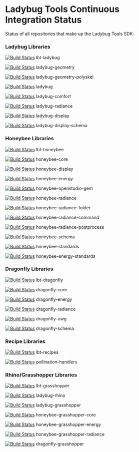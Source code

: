 # Ladybug Tools Continuous Integration Status

Status of all repositories that make up the Ladybug Tools SDK.

### Ladybug Libraries

[![Build Status](https://github.com/ladybug-tools/lbt-ladybug/actions/workflows/ci.yaml/badge.svg)](https://github.com/ladybug-tools/lbt-ladybug/actions) lbt-ladybug

[![Build Status](https://github.com/ladybug-tools/ladybug-geometry/actions/workflows/ci.yaml/badge.svg)](https://github.com/ladybug-tools/ladybug-geometry/actions) ladybug-geometry

[![Build Status](https://github.com/ladybug-tools/ladybug-geometry-polyskel/actions/workflows/ci.yaml/badge.svg)](https://github.com/ladybug-tools/ladybug-geometry-polyskel/actions) ladybug-geometry-polyskel

[![Build Status](https://github.com/ladybug-tools/ladybug/actions/workflows/ci.yaml/badge.svg)](https://github.com/ladybug-tools/ladybug/actions) ladybug

[![Build Status](https://github.com/ladybug-tools/ladybug-comfort/actions/workflows/ci.yaml/badge.svg)](https://github.com/ladybug-tools/ladybug-comfort/actions) ladybug-comfort

[![Build Status](https://github.com/ladybug-tools/ladybug-radiance/actions/workflows/ci.yaml/badge.svg)](https://github.com/ladybug-tools/ladybug-radiance/actions) ladybug-radiance

[![Build Status](https://github.com/ladybug-tools/ladybug-display/actions/workflows/ci.yaml/badge.svg)](https://github.com/ladybug-tools/ladybug-display/actions) ladybug-display

[![Build Status](https://github.com/ladybug-tools/ladybug-display-schema/actions/workflows/ci.yaml/badge.svg)](https://github.com/ladybug-tools/ladybug-display-schema/actions) ladybug-display-schema

### Honeybee Libraries

[![Build Status](https://github.com/ladybug-tools/lbt-honeybee/actions/workflows/ci.yaml/badge.svg)](https://github.com/ladybug-tools/lbt-honeybee/actions) lbt-honeybee

[![Build Status](https://github.com/ladybug-tools/honeybee-core/actions/workflows/ci.yaml/badge.svg)](https://github.com/ladybug-tools/honeybee-core/actions) honeybee-core

[![Build Status](https://github.com/ladybug-tools/honeybee-display/actions/workflows/ci.yaml/badge.svg)](https://github.com/ladybug-tools/honeybee-display/actions) honeybee-display

[![Build Status](https://github.com/ladybug-tools/honeybee-energy/actions/workflows/ci.yaml/badge.svg)](https://github.com/ladybug-tools/honeybee-energy/actions) honeybee-energy

[![Build Status](https://github.com/ladybug-tools/honeybee-openstudio-gem/actions/workflows/ci.yaml/badge.svg)](https://github.com/ladybug-tools/honeybee-openstudio-gem/actions) honeybee-openstudio-gem

[![Build Status](https://github.com/ladybug-tools/honeybee-radiance/actions/workflows/ci.yaml/badge.svg)](https://github.com/ladybug-tools/honeybee-radiance/actions) honeybee-radiance

[![Build Status](https://github.com/ladybug-tools/honeybee-radiance-folder/actions/workflows/ci.yaml/badge.svg)](https://github.com/ladybug-tools/honeybee-radiance-folder/actions) honeybee-radiance-folder

[![Build Status](https://github.com/ladybug-tools/honeybee-radiance-command/actions/workflows/ci.yaml/badge.svg)](https://github.com/ladybug-tools/honeybee-radiance-command/actions) honeybee-radiance-command

[![Build Status](https://github.com/ladybug-tools/honeybee-radiance-postprocess/actions/workflows/ci.yaml/badge.svg)](https://github.com/ladybug-tools/honeybee-radiance-postprocess/actions) honeybee-radiance-postprocess

[![Build Status](https://github.com/ladybug-tools/honeybee-schema/actions/workflows/ci.yaml/badge.svg)](https://github.com/ladybug-tools/honeybee-schema/actions) honeybee-schema

[![Build Status](https://github.com/ladybug-tools/honeybee-standards/actions/workflows/ci.yaml/badge.svg)](https://github.com/ladybug-tools/honeybee-standards/actions) honeybee-standards

[![Build Status](https://github.com/ladybug-tools/honeybee-energy-standards/actions/workflows/ci.yaml/badge.svg)](https://github.com/ladybug-tools/honeybee-energy-standards/actions) honeybee-energy-standards

### Dragonfly Libraries

[![Build Status](https://github.com/ladybug-tools/lbt-dragonfly/actions/workflows/ci.yaml/badge.svg)](https://github.com/ladybug-tools/lbt-dragonfly/actions) lbt-dragonfly

[![Build Status](https://github.com/ladybug-tools/dragonfly-core/actions/workflows/ci.yaml/badge.svg)](https://github.com/ladybug-tools/dragonfly-core/actions) dragonfly-core

[![Build Status](https://github.com/ladybug-tools/dragonfly-energy/actions/workflows/ci.yaml/badge.svg)](https://github.com/ladybug-tools/dragonfly-energy/actions) dragonfly-energy

[![Build Status](https://github.com/ladybug-tools/dragonfly-radiance/actions/workflows/ci.yaml/badge.svg)](https://github.com/ladybug-tools/dragonfly-radiance/actions) dragonfly-radiance

[![Build Status](https://github.com/ladybug-tools/dragonfly-uwg/actions/workflows/ci.yaml/badge.svg)](https://github.com/ladybug-tools/dragonfly-uwg/actions) dragonfly-uwg

[![Build Status](https://github.com/ladybug-tools/dragonfly-schema/actions/workflows/ci.yaml/badge.svg)](https://github.com/ladybug-tools/dragonfly-schema/actions) dragonfly-schema

### Recipe Libraries

[![Build Status](https://github.com/ladybug-tools/lbt-recipes/actions/workflows/ci.yaml/badge.svg)](https://github.com/ladybug-tools/lbt-recipes/actions) lbt-recipes

[![Build Status](https://github.com/pollination/handlers-python/actions/workflows/ci.yaml/badge.svg)](https://github.com/pollination/handlers-python/actions) pollination-handlers

### Rhino/Grasshopper Libraries

[![Build Status](https://github.com/ladybug-tools/lbt-grasshopper/actions/workflows/ci.yaml/badge.svg)](https://github.com/ladybug-tools/lbt-grasshopper/actions) lbt-grasshopper

[![Build Status](https://github.com/ladybug-tools/ladybug-rhino/actions/workflows/ci.yaml/badge.svg)](https://github.com/ladybug-tools/ladybug-rhino/actions) ladybug-rhino

[![Build Status](https://github.com/ladybug-tools/ladybug-grasshopper/actions/workflows/ci.yaml/badge.svg)](https://github.com/ladybug-tools/ladybug-grasshopper/actions) ladybug-grasshopper

[![Build Status](https://github.com/ladybug-tools/honeybee-grasshopper-core/actions/workflows/ci.yaml/badge.svg)](https://github.com/ladybug-tools/honeybee-grasshopper-core/actions) honeybee-grasshopper-core

[![Build Status](https://github.com/ladybug-tools/honeybee-grasshopper-energy/actions/workflows/ci.yaml/badge.svg)](https://github.com/ladybug-tools/honeybee-grasshopper-energy/actions) honeybee-grasshopper-energy

[![Build Status](https://github.com/ladybug-tools/honeybee-grasshopper-radiance/actions/workflows/ci.yaml/badge.svg)](https://github.com/ladybug-tools/honeybee-grasshopper-radiance/actions) honeybee-grasshopper-radiance

[![Build Status](https://github.com/ladybug-tools/dragonfly-grasshopper/actions/workflows/ci.yaml/badge.svg)](https://github.com/ladybug-tools/dragonfly-grasshopper/actions) dragonfly-grasshopper
